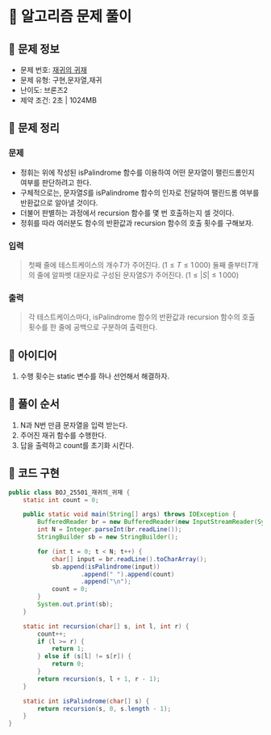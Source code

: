 # 📝 알고리즘 문제 풀이
## 🔹 문제 정보
  * 문제 번호: [재귀의 귀재](https://www.acmicpc.net/problem/25501)
  * 문제 유형: 구현,문자열,재귀
  * 난이도: 브론즈2
  * 제약 조건: 2초 | 1024MB

## 🔹 문제 정리
### 문제
  * 정휘는 위에 작성된 isPalindrome 함수를 이용하여 어떤 문자열이 팰린드롬인지 여부를 판단하려고 한다. 
  * 구체적으로는, 문자열$S$를 isPalindrome 함수의 인자로 전달하여 팰린드롬 여부를 반환값으로 알아낼 것이다. 
  * 더불어 판별하는 과정에서 recursion 함수를 몇 번 호출하는지 셀 것이다. 
  * 정휘를 따라 여러분도 함수의 반환값과 recursion 함수의 호출 횟수를 구해보자.

### 입력
  > 첫째 줄에 테스트케이스의 개수$T$가 주어진다. ($1 \leq T \leq 1\,000$)
  > 둘째 줄부터$T$개의 줄에 알파벳 대문자로 구성된 문자열$S$가 주어진다. ($1 \leq \vert S\vert \leq 1\,000$)
  
### 출력
  > 각 테스트케이스마다, isPalindrome 함수의 반환값과 recursion 함수의 호출 횟수를 한 줄에 공백으로 구분하여 출력한다.

## 🔹 아이디어
1. 수행 횟수는 static 변수를 하나 선언해서 해결하자.
 
## 🔹 풀이 순서
1. N과 N번 만큼 문자열을 입력 받는다.
2. 주어진 재귀 함수를 수행한다.
3. 답을 출력하고 count를 초기화 시킨다.

## 🔹 코드 구현
```java
public class BOJ_25501_재귀의_귀재 {
    static int count = 0;

    public static void main(String[] args) throws IOException {
        BufferedReader br = new BufferedReader(new InputStreamReader(System.in));
        int N = Integer.parseInt(br.readLine());
        StringBuilder sb = new StringBuilder();

        for (int t = 0; t < N; t++) {
            char[] input = br.readLine().toCharArray();
            sb.append(isPalindrome(input))
                    .append(" ").append(count)
                    .append("\n");
            count = 0;
        }
        System.out.print(sb);
    }

    static int recursion(char[] s, int l, int r) {
        count++;
        if (l >= r) {
            return 1;
        } else if (s[l] != s[r]) {
            return 0;
        }
        return recursion(s, l + 1, r - 1);
    }

    static int isPalindrome(char[] s) {
        return recursion(s, 0, s.length - 1);
    }
}
```
